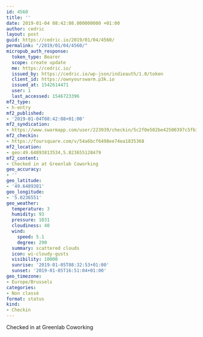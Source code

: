 ```yaml
---
id: 4560
title: ''
date: 2019-01-04 08:42:08.000000000 +01:00
author: cedric
layout: post
guid: https://cedric.io/2019/01/04/4560/
permalink: "/2019/01/04/4560/"
micropub_auth_response:
  token_type: Bearer
  scope: create update
  me: https://cedric.io/
  issued_by: https://cedric.io/wp-json/indieauth/1.0/token
  client_id: https://ownyourswarm.p3k.io
  issued_at: 1542614471
  user: 1
  last_accessed: 1546723396
mf2_type:
- h-entry
mf2_published:
- '2019-01-04T08:42:08+01:00'
mf2_syndication:
- https://www.swarmapp.com/user/223939/checkin/5c2f0e502be42500397c5fb1
mf2_checkin:
- https://foursquare.com/v/54a6bcf6498ee74ea1835368
mf2_location:
- geo:49.64893813534,5.823655128479
mf2_content:
- Checked in at Greenlab Coworking
geo_accuracy:
- ''
geo_latitude:
- '49.6489381'
geo_longitude:
- '5.8236551'
geo_weather:
  temperature: 3
  humidity: 93
  pressure: 1031
  cloudiness: 40
  wind:
    speed: 5.1
    degree: 290
  summary: scattered clouds
  icon: wi-cloudy-gusts
  visibility: 10000
  sunrise: '2019-01-05T08:32:53+01:00'
  sunset: '2019-01-05T16:51:04+01:00'
geo_timezone:
- Europe/Brussels
categories:
- Non classé
format: status
kind:
- Checkin
---
```

Checked in at Greenlab Coworking